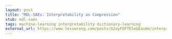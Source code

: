 ```yaml
---
layout: post
title: "MDL-SAEs: Interpretability as Compression"
stub: mdl-saes
tags: machine-learning interpretability dictionary-learning
external_url: https://www.lesswrong.com/posts/G2oyFQFTE5eGEas6m/interpretability-as-compression-reconsidering-sae
---
```

